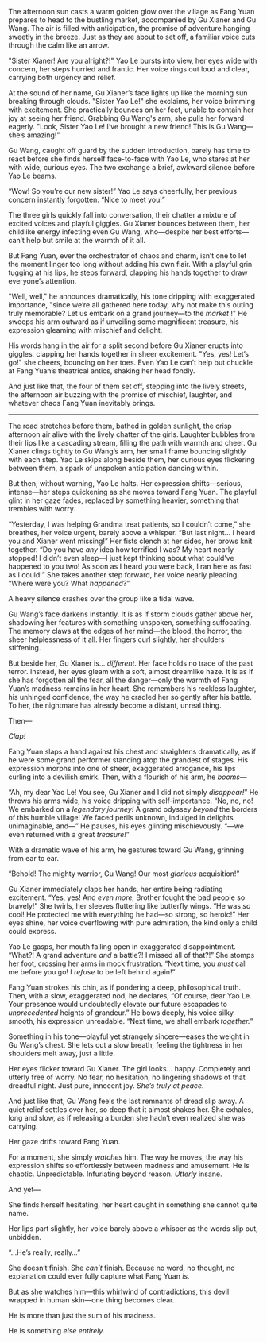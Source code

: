 The afternoon sun casts a warm golden glow over the village as Fang Yuan prepares to head to the bustling market, accompanied by Gu Xianer and Gu Wang. The air is filled with anticipation, the promise of adventure hanging sweetly in the breeze. Just as they are about to set off, a familiar voice cuts through the calm like an arrow.

"Sister Xianer! Are you alright?!" Yao Le bursts into view, her eyes wide with concern, her steps hurried and frantic. Her voice rings out loud and clear, carrying both urgency and relief.

At the sound of her name, Gu Xianer’s face lights up like the morning sun breaking through clouds. "Sister Yao Le!" she exclaims, her voice brimming with excitement. She practically bounces on her feet, unable to contain her joy at seeing her friend. Grabbing Gu Wang's arm, she pulls her forward eagerly. "Look, Sister Yao Le! I’ve brought a new friend! This is Gu Wang—she’s amazing!"

Gu Wang, caught off guard by the sudden introduction, barely has time to react before she finds herself face-to-face with Yao Le, who stares at her with wide, curious eyes. The two exchange a brief, awkward silence before Yao Le beams.

“Wow! So you’re our new sister!” Yao Le says cheerfully, her previous concern instantly forgotten. “Nice to meet you!”

The three girls quickly fall into conversation, their chatter a mixture of excited voices and playful giggles. Gu Xianer bounces between them, her childlike energy infecting even Gu Wang, who—despite her best efforts—can’t help but smile at the warmth of it all.

But Fang Yuan, ever the orchestrator of chaos and charm, isn’t one to let the moment linger too long without adding his own flair. With a playful grin tugging at his lips, he steps forward, clapping his hands together to draw everyone’s attention.

"Well, well," he announces dramatically, his tone dripping with exaggerated importance, "since we’re all gathered here today, why not make this outing truly memorable? Let us embark on a grand journey—to the _market_ !" He sweeps his arm outward as if unveiling some magnificent treasure, his expression gleaming with mischief and delight.

His words hang in the air for a split second before Gu Xianer erupts into giggles, clapping her hands together in sheer excitement. "Yes, yes! Let’s go!" she cheers, bouncing on her toes. Even Yao Le can’t help but chuckle at Fang Yuan’s theatrical antics, shaking her head fondly.

And just like that, the four of them set off, stepping into the lively streets, the afternoon air buzzing with the promise of mischief, laughter, and whatever chaos Fang Yuan inevitably brings.

---
The road stretches before them, bathed in golden sunlight, the crisp afternoon air alive with the lively chatter of the girls. Laughter bubbles from their lips like a cascading stream, filling the path with warmth and cheer. Gu Xianer clings tightly to Gu Wang’s arm, her small frame bouncing slightly with each step. Yao Le skips along beside them, her curious eyes flickering between them, a spark of unspoken anticipation dancing within.

But then, without warning, Yao Le halts. Her expression shifts—serious, intense—her steps quickening as she moves toward Fang Yuan. The playful glint in her gaze fades, replaced by something heavier, something that trembles with worry.

“Yesterday, I was helping Grandma treat patients, so I couldn’t come,” she breathes, her voice urgent, barely above a whisper. “But last night… I heard you and Xianer went missing!” Her fists clench at her sides, her brows knit together. “Do you have _any_ idea how terrified I was? My heart nearly stopped! I didn’t even sleep—I just kept thinking about what could’ve happened to you two! As soon as I heard you were back, I ran here as fast as I could!” She takes another step forward, her voice nearly pleading. “Where were you? What _happened_?”

A heavy silence crashes over the group like a tidal wave.

Gu Wang’s face darkens instantly. It is as if storm clouds gather above her, shadowing her features with something unspoken, something suffocating. The memory claws at the edges of her mind—the blood, the horror, the sheer helplessness of it all. Her fingers curl slightly, her shoulders stiffening.

But beside her, Gu Xianer is… _different._ Her face holds no trace of the past terror. Instead, her eyes gleam with a soft, almost dreamlike haze. It is as if she has forgotten all the fear, all the danger—only the warmth of Fang Yuan’s madness remains in her heart. She remembers his reckless laughter, his unhinged confidence, the way he cradled her so gently after his battle. To her, the nightmare has already become a distant, unreal thing.

Then—

_Clap!_

Fang Yuan slaps a hand against his chest and straightens dramatically, as if he were some grand performer standing atop the grandest of stages. His expression morphs into one of sheer, exaggerated arrogance, his lips curling into a devilish smirk. Then, with a flourish of his arm, he _booms_—

“Ah, my dear Yao Le! You see, Gu Xianer and I did not simply _disappear!_” He throws his arms wide, his voice dripping with self-importance. “No, no, no! We embarked on a _legendary journey!_ A grand odyssey _beyond_ the borders of this humble village! We faced perils unknown, indulged in delights unimaginable, and—” He pauses, his eyes glinting mischievously. “—we even returned with a great _treasure!_”

With a dramatic wave of his arm, he gestures toward Gu Wang, grinning from ear to ear.

“Behold! The mighty warrior, Gu Wang! Our most _glorious_ acquisition!”

Gu Xianer immediately claps her hands, her entire being radiating excitement. “Yes, yes! And _even more,_ Brother fought the bad people so bravely!” She twirls, her sleeves fluttering like butterfly wings. “He was _so_ cool! He protected me with everything he had—so strong, so heroic!” Her eyes shine, her voice overflowing with pure admiration, the kind only a child could express.

Yao Le gasps, her mouth falling open in exaggerated disappointment. “What?! A grand adventure _and_ a battle?! I missed all of that?!” She stomps her foot, crossing her arms in mock frustration. “Next time, you _must_ call me before you go! I _refuse_ to be left behind again!”

Fang Yuan strokes his chin, as if pondering a deep, philosophical truth. Then, with a slow, exaggerated nod, he declares, “Of course, dear Yao Le. Your presence would undoubtedly elevate our future escapades to _unprecedented_ heights of grandeur.” He bows deeply, his voice silky smooth, his expression unreadable. “Next time, we shall embark _together._”

Something in his tone—playful yet strangely sincere—eases the weight in Gu Wang’s chest. She lets out a slow breath, feeling the tightness in her shoulders melt away, just a little.

Her eyes flicker toward Gu Xianer. The girl looks… happy. Completely and utterly free of worry. No fear, no hesitation, no lingering shadows of that dreadful night. Just pure, innocent joy. _She’s truly at peace._

And just like that, Gu Wang feels the last remnants of dread slip away. A quiet relief settles over her, so deep that it almost shakes her. She exhales, long and slow, as if releasing a burden she hadn’t even realized she was carrying.

Her gaze drifts toward Fang Yuan.

For a moment, she simply _watches_ him. The way he moves, the way his expression shifts so effortlessly between madness and amusement. He is chaotic. Unpredictable. Infuriating beyond reason. _Utterly_ insane.

And yet—

She finds herself hesitating, her heart caught in something she cannot quite name.

Her lips part slightly, her voice barely above a whisper as the words slip out, unbidden.

“…He’s really, really…”

She doesn’t finish. She _can’t_ finish. Because no word, no thought, no explanation could ever fully capture what Fang Yuan _is._

But as she watches him—this whirlwind of contradictions, this devil wrapped in human skin—one thing becomes clear.

He is more than just the sum of his madness.

He is something _else entirely._